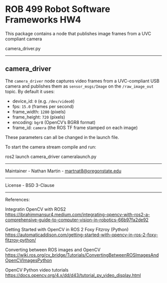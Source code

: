 # ROB 499 Robot Software Frameworks HW4

This package contains a node that publishes image frames from a UVC compliant camera

camera_driver.py
_____________________________________________________________________________________

## camera_driver

The `camera_driver` node captures video frames from a UVC-compliant USB camera and publishes them as `sensor_msgs/Image` on the `/raw_image_out` topic. By default it uses:

- device_id: `0` (e.g. `/dev/video0`)  
- fps: `15.0` (frames per second)  
- frame_width: `1280` (pixels)  
- frame_height: `720` (pixels)  
- encoding: `bgr8` (OpenCV’s BGR8 format)  
- frame_id: `camera` (the ROS TF frame stamped on each image)

These parameters can all be changed in the launch file.

To start the camera stream compile and run:

ros2 launch camera_driver cameralaunch.py

_____________________________________________________________________________________
Maintainer - Nathan Martin - martnat8@oregonstate.edu
_____________________________________________________________________________________
License - BSD 3-Clause
_____________________________________________________________________________________
References:

Integratin OpenCV with ROS2
https://ibrahimmansur4.medium.com/integrating-opencv-with-ros2-a-comprehensive-guide-to-computer-vision-in-robotics-66b97fa2de92

Getting Started with OpenCV in ROS 2 Foxy Fitzroy (Python)
https://automaticaddison.com/getting-started-with-opencv-in-ros-2-foxy-fitzroy-python/

Converting between ROS images and OpenCV
https://wiki.ros.org/cv_bridge/Tutorials/ConvertingBetweenROSImagesAndOpenCVImagesPython

OpenCV Python video tutorials
https://docs.opencv.org/4.x/dd/d43/tutorial_py_video_display.html
